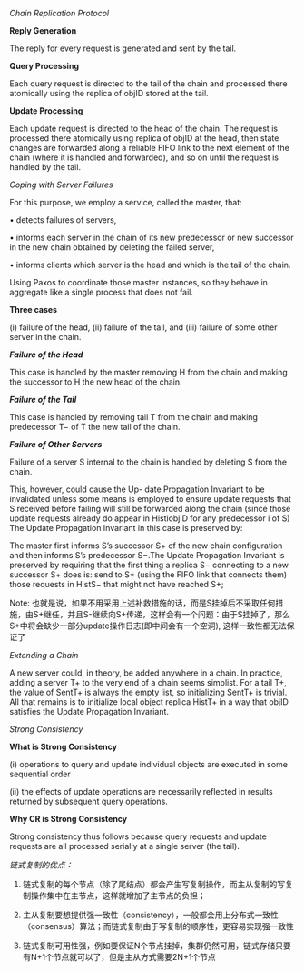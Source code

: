 *Chain Replication Protocol*

**Reply Generation** 

The reply for every request is generated and sent by the tail.

**Query Processing** 

Each query request is directed to the tail of the chain and processed there atomically using the replica of objID stored at the tail.

**Update Processing** 

Each update request is directed to the head of the chain. The request is processed there atomically using replica of objID at the head, then state changes are forwarded along a reliable FIFO link to the next element of the chain (where it is handled and forwarded), and so on until the request is handled by the tail.

*Coping with Server Failures*

For this purpose, we employ a service, called the master, that:

• detects failures of servers,

• informs each server in the chain of its new predecessor or new successor in the new chain obtained by deleting the failed server,

• informs clients which server is the head and which is the tail of the chain.

Using Paxos to coordinate those master instances, so they behave in aggregate like a single process that does not fail.

**Three cases**

(i) failure of the head, (ii) failure of the tail, and (iii) failure of some other server in the chain.

***Failure of the Head*** 

This case is handled by the master removing H from the chain and making the successor to H the new head of the chain.

***Failure of the Tail*** 

This case is handled by removing tail T from the chain and making predecessor T− of T the new tail of the chain.

***Failure of Other Servers*** 

Failure of a server S internal to the chain is handled by deleting S from the chain. 

This, however, could cause the Up- date Propagation Invariant to be invalidated unless some means is employed to ensure update requests that S received before failing will still be forwarded along the chain (since those update requests already do appear in HistiobjID for any predecessor i of S) The Update Propagation Invariant in this case is preserved by:

The master first informs S’s successor S+ of the new chain configuration and then informs S’s predecessor S−.The Update Propagation Invariant is preserved by requiring that the first thing a replica S− connecting to a new successor S+ does is: send to S+ (using the FIFO link that connects them) those requests in HistS− that might not have reached S+; 

Note: 也就是说，如果不用采用上述补救措施的话，而是S挂掉后不采取任何措施，由S+继任，并且S-继续向S+传递，这样会有一个问题：由于S挂掉了，那么S+中将会缺少一部分update操作日志(即中间会有一个空洞),  这样一致性都无法保证了

*Extending a Chain*

A new server could, in theory, be added anywhere in a chain. In practice, adding a server T+ to the very end of a chain seems simplist. For a tail T+, the value of SentT+ is always the empty list, so initializing SentT+ is trivial. All that remains is to initialize local object replica HistT+ in a way that objID satisfies the Update Propagation Invariant.

*Strong Consistency*

**What is Strong Consistency**

(i) operations to query and update individual objects are executed in some sequential order 

(ii) the effects of update operations are necessarily reflected in results returned by subsequent query operations.

**Why CR is Strong Consistency**

Strong consistency thus follows because query requests and update requests are all processed serially at a single server (the tail).

*链式复制的优点：*

1. 链式复制的每个节点（除了尾结点）都会产生写复制操作，而主从复制的写复制操作集中在主节点，这样就增加了主节点的负担；

2. 主从复制要想提供强一致性（consistency），一般都会用上分布式一致性（consensus）算法；而链式复制由于写复制的顺序性，更容易实现强一致性

3. 链式复制可用性强，例如要保证N个节点挂掉，集群仍然可用，链式存储只要有N+1个节点就可以了，但是主从方式需要2N+1个节点
